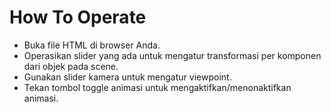 # How To Operate

- Buka file HTML di browser Anda.
- Operasikan slider yang ada untuk mengatur transformasi per komponen dari objek pada scene.
- Gunakan slider kamera untuk mengatur viewpoint.
- Tekan tombol toggle animasi untuk mengaktifkan/menonaktifkan animasi.